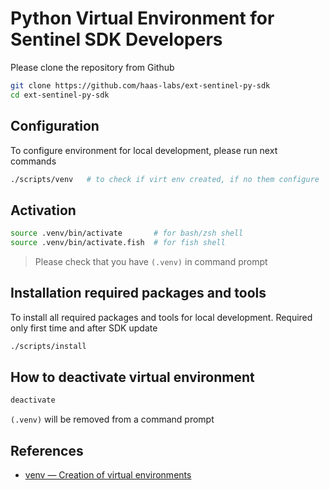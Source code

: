 # Python Virtual Environment for Sentinel SDK Developers

Please clone the repository from Github
```sh
git clone https://github.com/haas-labs/ext-sentinel-py-sdk
cd ext-sentinel-py-sdk
```

## Configuration

To configure environment for local development, please run next commands

```sh
./scripts/venv   # to check if virt env created, if no them configure
```

## Activation

```sh
source .venv/bin/activate       # for bash/zsh shell
source .venv/bin/activate.fish  # for fish shell
```
> Please check that you have `(.venv)` in command prompt

## Installation required packages and tools

To install all required packages and tools for local development. Required only first time and after SDK update
```sh
./scripts/install
```

## How to deactivate virtual environment

```sh
deactivate
```
`(.venv)` will be removed from a command prompt


## References

- [venv — Creation of virtual environments](https://docs.python.org/3.11/library/venv.html)

